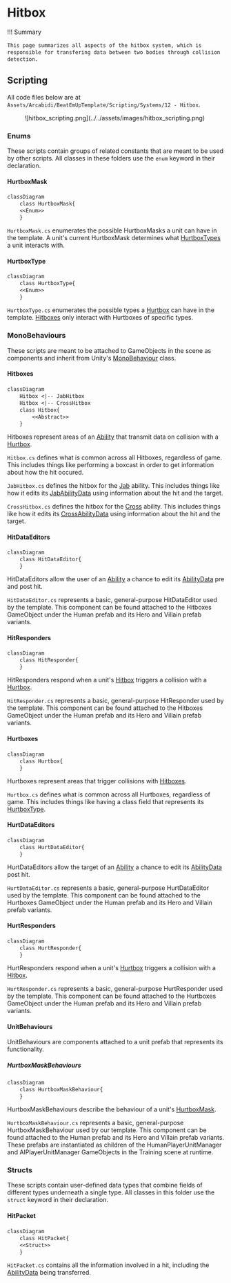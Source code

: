 # Hitbox

!!! Summary

    This page summarizes all aspects of the hitbox system, which is responsible for transfering data between two bodies through collision detection.
    
## Scripting

All code files below are at `Assets/Arcabidi/BeatEmUpTemplate/Scripting/Systems/12 - Hitbox`.

<figure markdown="span">
    ![hitbox_scripting.png](../../assets/images/hitbox_scripting.png)
</figure>

### Enums

These scripts contain groups of related constants that are meant to be used by other scripts. All classes in these folders use the `enum` keyword in their declaration.

#### HurtboxMask

``` mermaid
classDiagram
    class HurtboxMask{
    <<Enum>>
    }
```

`HurtboxMask.cs` enumerates the possible HurtboxMasks a unit can have in the template. A unit's current HurtboxMask determines what [HurtboxTypes](#hurtboxtype) a unit interacts with.

#### HurtboxType

``` mermaid
classDiagram
    class HurtboxType{
    <<Enum>>
    }
```

`HurtboxType.cs` enumerates the possible types a [Hurtbox](#hurtboxes) can have in the template. [Hitboxes](#hitboxes) only interact with Hurtboxes of specific types.

### MonoBehaviours

These scripts are meant to be attached to GameObjects in the scene as components and inherit from Unity's [MonoBehaviour](https://docs.unity3d.com/6000.0/Documentation/Manual/class-MonoBehaviour.html) class.

#### Hitboxes

``` mermaid
classDiagram
    Hitbox <|-- JabHitbox
    Hitbox <|-- CrossHitbox
    class Hitbox{
        <<Abstract>>
    }
```

Hitboxes represent areas of an [Ability](ability.md#abilities) that transmit data on collision with a [Hurtbox](#hurtboxes).

`Hitbox.cs` defines what is common across all Hitboxes, regardless of game. This includes things like performing a boxcast in order to get information about how the hit occured.

`JabHitbox.cs` defines the hitbox for the [Jab](ability.md#abilities) ability. This includes things like how it edits its [JabAbilityData](ability.md#abilitydata) using information about the hit and the target.

`CrossHitbox.cs` defines the hitbox for the [Cross](ability.md#abilities) ability. This includes things like how it edits its [CrossAbilityData](ability.md#abilitydata) using information about the hit and the target.

#### HitDataEditors

``` mermaid
classDiagram
    class HitDataEditor{
    }
```

HitDataEditors allow the user of an [Ability](ability.md#abilities) a chance to edit its [AbilityData](ability.md#abilitydata) pre and post hit.

`HitDataEditor.cs` represents a basic, general-purpose HitDataEditor used by the template. This component can be found attached to the Hitboxes GameObject under the Human prefab and its Hero and Villain prefab variants.

#### HitResponders

``` mermaid
classDiagram
    class HitResponder{
    }
```

HitResponders respond when a unit's [Hitbox](#hitboxes) triggers a collision with a [Hurtbox](#hurtboxes).

`HitResponder.cs` represents a basic, general-purpose HitResponder used by the template. This component can be found attached to the Hitboxes GameObject under the Human prefab and its Hero and Villain prefab variants.

#### Hurtboxes

``` mermaid
classDiagram
    class Hurtbox{
    }
```

Hurtboxes represent areas that trigger collisions with [Hitboxes](#hitboxes).

`Hurtbox.cs` defines what is common across all Hurtboxes, regardless of game. This includes things like having a class field that represents its [HurtboxType](#hurtboxtype).

#### HurtDataEditors

``` mermaid
classDiagram
    class HurtDataEditor{
    }
```

HurtDataEditors allow the target of an [Ability](ability.md#abilities) a chance to edit its [AbilityData](ability.md#abilitydata) post hit.

`HurtDataEditor.cs` represents a basic, general-purpose HurtDataEditor used by the template. This component can be found attached to the Hurtboxes GameObject under the Human prefab and its Hero and Villain prefab variants.

#### HurtResponders

``` mermaid
classDiagram
    class HurtResponder{
    }
```

HurtResponders respond when a unit's [Hurtbox](#hurtboxes) triggers a collision with a [Hitbox](#hitboxes).

`HurtResponder.cs` represents a basic, general-purpose HurtResponder used by the template. This component can be found attached to the Hurtboxes GameObject under the Human prefab and its Hero and Villain prefab variants.

#### UnitBehaviours

UnitBehaviours are components attached to a unit prefab that represents its functionality.

##### HurtboxMaskBehaviours

``` mermaid
classDiagram
    class HurtboxMaskBehaviour{
    }
```

HurtboxMaskBehaviours describe the behaviour of a unit's [HurtboxMask](#hurtboxmask).

`HurtboxMaskBehaviour.cs` represents a basic, general-purpose HurtboxMaskBehaviour used by our template. This component can be found attached to the Human prefab and its Hero and Villain prefab variants. These prefabs are instantiated as children of the HumanPlayerUnitManager and AIPlayerUnitManager GameObjects in the Training scene at runtime.

### Structs

These scripts contain user-defined data types that combine fields of different types underneath a single type. All classes in this folder use the `struct` keyword in their declaration.

#### HitPacket

``` mermaid
classDiagram
    class HitPacket{
    <<Struct>>
    }
```

`HitPacket.cs` contains all the information involved in a hit, including the [AbilityData](ability.md#abilitydata) being transferred.
